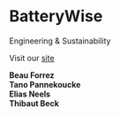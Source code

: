 # BatteryWise
 Engineering & Sustainability  

 Visit our [site](https://batterywise.github.io/batterywise/)
 
**Beau Forrez**  
**Tano Pannekoucke**  
**Elias Neels**  
**Thibaut Beck**  
